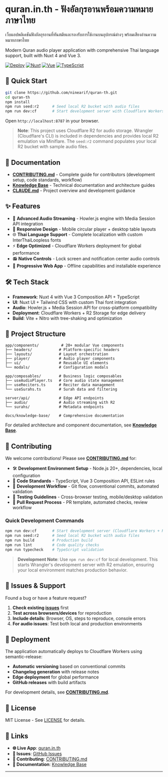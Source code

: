 # quran.in.th - ฟังอัลกุรอานพร้อมความหมายภาษาไทย

เว็บแอปพลิเคชันฟังอัลกุรอานที่ทันสมัยและรองรับการใช้งานบนอุปกรณ์ต่างๆ พร้อมเสียงอ่านความหมายภาษาไทย

Modern Quran audio player application with comprehensive Thai language support, built with Nuxt 4 and Vue 3.

[![Deploy](https://img.shields.io/badge/Deploy-Cloudflare-orange)](https://quran.in.th)
[![Nuxt](https://img.shields.io/badge/Nuxt-4.1.1-00DC82)](https://nuxt.com/)
[![Vue](https://img.shields.io/badge/Vue-3-4FC08D)](https://vuejs.org/)
[![TypeScript](https://img.shields.io/badge/TypeScript-5-3178C6)](https://www.typescriptlang.org/)

## 🚀 Quick Start

```bash
git clone https://github.com/ninearif/quran-th.git
cd quran-th
npm install
npm run seed:r2      # Seed local R2 bucket with audio files
npm run dev:cf       # Start development server with Cloudflare Workers
```

Open `http://localhost:8787` in your browser.

> **Note**: This project uses Cloudflare R2 for audio storage. Wrangler (Cloudflare's CLI) is included in dependencies and provides local R2 emulation via Miniflare. The `seed:r2` command populates your local R2 bucket with sample audio files.

## 📖 Documentation

- **[CONTRIBUTING.md](CONTRIBUTING.md)** - Complete guide for contributors (development setup, code standards, workflow)
- **[Knowledge Base](docs/knowledge-base/)** - Technical documentation and architecture guides
- **[CLAUDE.md](CLAUDE.md)** - Project overview and development guidance

## ✨ Features

- 🎵 **Advanced Audio Streaming** - Howler.js engine with Media Session API integration
- 📱 **Responsive Design** - Mobile circular player + desktop table layouts
- 🌐 **Thai Language Support** - Complete localization with custom InterThaiLoopless fonts
- ⚡ **Edge Optimized** - Cloudflare Workers deployment for global performance
- 📻 **Native Controls** - Lock screen and notification center audio controls
- 📴 **Progressive Web App** - Offline capabilities and installable experience

## 🛠️ Tech Stack

- **Framework**: Nuxt 4 with Vue 3 Composition API + TypeScript
- **UI**: Nuxt UI + Tailwind CSS with custom Thai font integration
- **Audio**: Howler.js + Media Session API for cross-platform compatibility
- **Deployment**: Cloudflare Workers + R2 Storage for edge delivery
- **Build**: Vite + Nitro with tree-shaking and optimization

## 📁 Project Structure

```
app/components/          # 20+ modular Vue components
├── headers/            # Platform-specific headers
├── layouts/            # Layout orchestration
├── player/             # Audio player components
├── ui/                 # Reusable UI elements
└── modals/             # Configuration modals

app/composables/        # Business logic composables
├── useAudioPlayer.ts   # Core audio state management
├── useReciters.ts      # Reciter data management
└── useSurahs.ts        # Surah data and filtering

server/api/             # Edge API endpoints
├── audio/              # Audio streaming with R2
└── surahs/             # Metadata endpoints

docs/knowledge-base/    # Comprehensive documentation
```

For detailed architecture and component documentation, see **[Knowledge Base](docs/knowledge-base/)**.

## 🤝 Contributing

We welcome contributions! Please see **[CONTRIBUTING.md](CONTRIBUTING.md)** for:

- 🛠️ **Development Environment Setup** - Node.js 20+, dependencies, local configuration
- 📏 **Code Standards** - TypeScript, Vue 3 Composition API, ESLint rules
- 🔄 **Development Workflow** - Git flow, conventional commits, automated validation
- 🧪 **Testing Guidelines** - Cross-browser testing, mobile/desktop validation
- 📝 **Pull Request Process** - PR template, automated checks, review workflow

### Quick Development Commands

```bash
npm run dev:cf       # Start development server (Cloudflare Workers + R2)
npm run seed:r2      # Seed local R2 bucket with audio files
npm run build        # Production build
npm run lint         # Code quality checks
npm run typecheck    # TypeScript validation
```

> **Development Note**: Use `npm run dev:cf` for local development. This starts Wrangler's development server with R2 emulation, ensuring your local environment matches production behavior.

## 🐛 Issues & Support

Found a bug or have a feature request?

1. **Check existing [issues](https://github.com/quran-th/quran.in.th/issues)** first
2. **Test across browsers/devices** for reproduction
3. **Include details**: Browser, OS, steps to reproduce, console errors
4. **For audio issues**: Test both local and production environments

## 🚀 Deployment

The application automatically deploys to Cloudflare Workers using semantic-release:

- **Automatic versioning** based on conventional commits
- **Changelog generation** with release notes
- **Edge deployment** for global performance
- **GitHub releases** with build artifacts

For development details, see **[CONTRIBUTING.md](CONTRIBUTING.md)**.

## 📜 License

MIT License - See [LICENSE](LICENSE) for details.

## 🔗 Links

- **🌐 Live App**: [quran.in.th](https://quran.in.th)
- **🐛 Issues**: [GitHub Issues](https://github.com/quran-th/quran.in.th/issues)
- **🤝 Contributing**: [CONTRIBUTING.md](CONTRIBUTING.md)
- **📖 Documentation**: [Knowledge Base](docs/knowledge-base/)

---
